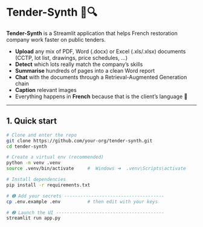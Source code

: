# Tender-Synth 📄🔍

**Tender-Synth** is a Streamlit
application that helps French restoration company 
work faster on public tenders.

- **Upload** any mix of PDF, Word (.docx) or Excel (.xls/.xlsx) documents  
  (CCTP, lot list, drawings, price schedules, …)
- **Detect** which lots really match the company’s skills  
- **Summarise** hundreds of pages into a clean Word report
- **Chat** with the documents through a Retrieval-Augmented Generation
  chain
- **Caption** relevant images
- Everything happens in **French** because that is the client’s language 🥖
---

## 1. Quick start

```bash
# Clone and enter the repo
git clone https://github.com/your-org/tender-synth.git
cd tender-synth

# Create a virtual env (recommended)
python -m venv .venv
source .venv/bin/activate     #  Windows ➜  .venv\Scripts\activate

# Install dependencies
pip install -r requirements.txt

# ➊ Add your secrets -------------------------------------
cp .env.example .env          # then edit with your keys

# ➋ Launch the UI ----------------------------------------
streamlit run app.py
